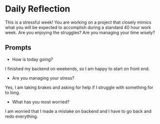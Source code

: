 # Daily Reflection
This is a stressful week! You are working on a project that closely mimics what you will be expected to accomplish during a standard 40 hour work week. Are you enjoying the struggles? Are you managing your time wisely? 

## Prompts
- How is today going? 

I finished my backend on weekends, so I am happy to start on front end. 
- Are you managing your stress?

Yes, I am taking brakes and asking for help if I struggle with something for to long.

- What has you most worried?

I am worried that I made a mistake on backend and I have to go back and redo everything.